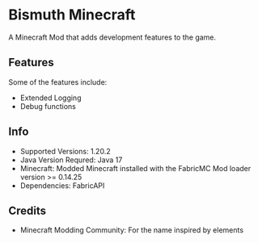 # Bismuth Minecraft
A Minecraft Mod that adds development features to the game.

## Features
Some of the features include:
* Extended Logging
* Debug functions

## Info
* Supported Versions: 1.20.2 </br>
* Java Version Requred: Java 17 </br>
* Minecraft: Modded Minecraft installed with the FabricMC Mod loader version >= 0.14.25</br>
* Dependencies: FabricAPI

## Credits
* Minecraft Modding Community: For the name inspired by elements
